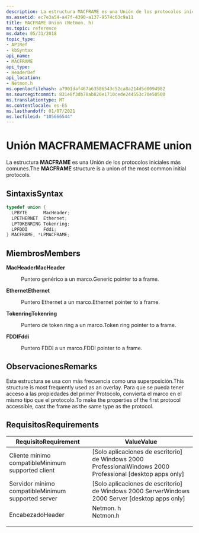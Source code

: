```yaml
---
description: La estructura MACFRAME es una Unión de los protocolos iniciales más comunes.
ms.assetid: ec7e3a54-a47f-4390-a137-9574c63c9a11
title: MACFRAME Union (Netmon. h)
ms.topic: reference
ms.date: 05/31/2018
topic_type:
- APIRef
- kbSyntax
api_name:
- MACFRAME
api_type:
- HeaderDef
api_location:
- Netmon.h
ms.openlocfilehash: a7901daf467a63586543c52ca8a214d5d0094982
ms.sourcegitcommit: 831e8f3db78ab820e1710cede244553c70e50500
ms.translationtype: MT
ms.contentlocale: es-ES
ms.lasthandoff: 01/07/2021
ms.locfileid: "105666544"
---
```

# <a name="macframe-union"></a><span data-ttu-id="16a2a-103">Unión MACFRAME</span><span class="sxs-lookup"><span data-stu-id="16a2a-103">MACFRAME union</span></span>

<span data-ttu-id="16a2a-104">La estructura **MACFRAME** es una Unión de los protocolos iniciales más comunes.</span><span class="sxs-lookup"><span data-stu-id="16a2a-104">The **MACFRAME** structure is a union of the most common initial protocols.</span></span>

## <a name="syntax"></a><span data-ttu-id="16a2a-105">Sintaxis</span><span class="sxs-lookup"><span data-stu-id="16a2a-105">Syntax</span></span>


```C++
typedef union {
  LPBYTE      MacHeader;
  LPETHERNET  Ethernet;
  LPTOKENRING Tokenring;
  LPFDDI      Fddi;
} MACFRAME, *LPMACFRAME;
```



## <a name="members"></a><span data-ttu-id="16a2a-106">Miembros</span><span class="sxs-lookup"><span data-stu-id="16a2a-106">Members</span></span>

<dl> <dt>

<span data-ttu-id="16a2a-107">**MacHeader**</span><span class="sxs-lookup"><span data-stu-id="16a2a-107">**MacHeader**</span></span>
</dt> <dd>

<span data-ttu-id="16a2a-108">Puntero genérico a un marco.</span><span class="sxs-lookup"><span data-stu-id="16a2a-108">Generic pointer to a frame.</span></span>

</dd> <dt>

<span data-ttu-id="16a2a-109">**Ethernet**</span><span class="sxs-lookup"><span data-stu-id="16a2a-109">**Ethernet**</span></span>
</dt> <dd>

<span data-ttu-id="16a2a-110">Puntero Ethernet a un marco.</span><span class="sxs-lookup"><span data-stu-id="16a2a-110">Ethernet pointer to a frame.</span></span>

</dd> <dt>

<span data-ttu-id="16a2a-111">**Tokenring**</span><span class="sxs-lookup"><span data-stu-id="16a2a-111">**Tokenring**</span></span>
</dt> <dd>

<span data-ttu-id="16a2a-112">Puntero de token ring a un marco.</span><span class="sxs-lookup"><span data-stu-id="16a2a-112">Token ring pointer to a frame.</span></span>

</dd> <dt>

<span data-ttu-id="16a2a-113">**FDDI**</span><span class="sxs-lookup"><span data-stu-id="16a2a-113">**Fddi**</span></span>
</dt> <dd>

<span data-ttu-id="16a2a-114">Puntero FDDI a un marco.</span><span class="sxs-lookup"><span data-stu-id="16a2a-114">FDDI pointer to a frame.</span></span>

</dd> </dl>

## <a name="remarks"></a><span data-ttu-id="16a2a-115">Observaciones</span><span class="sxs-lookup"><span data-stu-id="16a2a-115">Remarks</span></span>

<span data-ttu-id="16a2a-116">Esta estructura se usa con más frecuencia como una superposición.</span><span class="sxs-lookup"><span data-stu-id="16a2a-116">This structure is most frequently used as an overlay.</span></span> <span data-ttu-id="16a2a-117">Para que se pueda tener acceso a las propiedades del primer Protocolo, convierta el marco en el mismo tipo que el protocolo.</span><span class="sxs-lookup"><span data-stu-id="16a2a-117">To make the properties of the first protocol accessible, cast the frame as the same type as the protocol.</span></span>

## <a name="requirements"></a><span data-ttu-id="16a2a-118">Requisitos</span><span class="sxs-lookup"><span data-stu-id="16a2a-118">Requirements</span></span>



| <span data-ttu-id="16a2a-119">Requisito</span><span class="sxs-lookup"><span data-stu-id="16a2a-119">Requirement</span></span> | <span data-ttu-id="16a2a-120">Value</span><span class="sxs-lookup"><span data-stu-id="16a2a-120">Value</span></span> |
|-------------------------------------|-------------------------------------------------------------------------------------|
| <span data-ttu-id="16a2a-121">Cliente mínimo compatible</span><span class="sxs-lookup"><span data-stu-id="16a2a-121">Minimum supported client</span></span><br/> | <span data-ttu-id="16a2a-122">\[Solo aplicaciones de escritorio\] de Windows 2000 Professional</span><span class="sxs-lookup"><span data-stu-id="16a2a-122">Windows 2000 Professional \[desktop apps only\]</span></span><br/>                          |
| <span data-ttu-id="16a2a-123">Servidor mínimo compatible</span><span class="sxs-lookup"><span data-stu-id="16a2a-123">Minimum supported server</span></span><br/> | <span data-ttu-id="16a2a-124">\[Solo aplicaciones de escritorio\] de Windows 2000 Server</span><span class="sxs-lookup"><span data-stu-id="16a2a-124">Windows 2000 Server \[desktop apps only\]</span></span><br/>                                |
| <span data-ttu-id="16a2a-125">Encabezado</span><span class="sxs-lookup"><span data-stu-id="16a2a-125">Header</span></span><br/>                   | <dl> <span data-ttu-id="16a2a-126"><dt>Netmon. h</dt></span><span class="sxs-lookup"><span data-stu-id="16a2a-126"><dt>Netmon.h</dt></span></span> </dl> |



 

 




